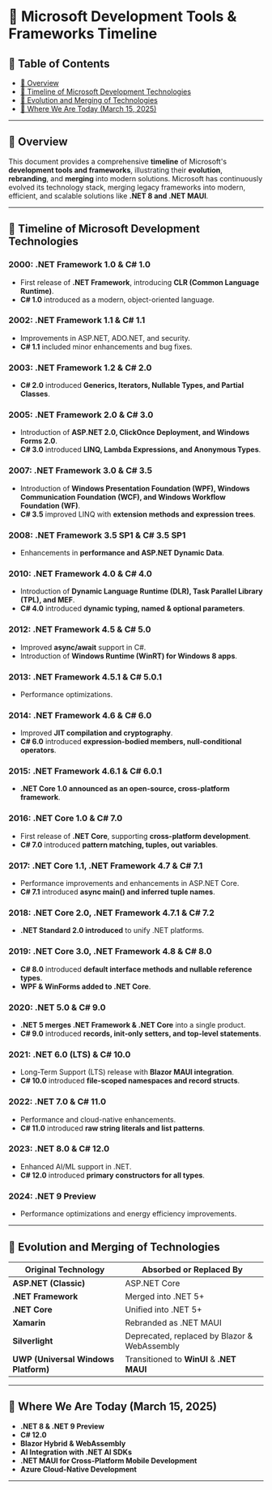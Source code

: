 # 🌟 Microsoft Development Tools & Frameworks Timeline

## 📃 Table of Contents
- [📌 Overview](#overview)
- [🚀 Timeline of Microsoft Development Technologies](#-timeline-of-microsoft-development-technologies)
- [🔄 Evolution and Merging of Technologies](#-evolution-and-merging-of-technologies)
- [🔢 Where We Are Today (March 15, 2025)](#-where-we-are-today-march-15-2025)

---

## 📌 Overview
This document provides a comprehensive **timeline** of Microsoft's **development tools and frameworks**, illustrating their **evolution**, **rebranding**, and **merging** into modern solutions. Microsoft has continuously evolved its technology stack, merging legacy frameworks into modern, efficient, and scalable solutions like **.NET 8 and .NET MAUI**.

---

## 🚀 Timeline of Microsoft Development Technologies

### **2000: .NET Framework 1.0 & C# 1.0**
- First release of **.NET Framework**, introducing **CLR (Common Language Runtime)**.
- **C# 1.0** introduced as a modern, object-oriented language.

### **2002: .NET Framework 1.1 & C# 1.1**
- Improvements in ASP.NET, ADO.NET, and security.
- **C# 1.1** included minor enhancements and bug fixes.

### **2003: .NET Framework 1.2 & C# 2.0**
- **C# 2.0** introduced **Generics, Iterators, Nullable Types, and Partial Classes**.

### **2005: .NET Framework 2.0 & C# 3.0**
- Introduction of **ASP.NET 2.0, ClickOnce Deployment, and Windows Forms 2.0**.
- **C# 3.0** introduced **LINQ, Lambda Expressions, and Anonymous Types**.

### **2007: .NET Framework 3.0 & C# 3.5**
- Introduction of **Windows Presentation Foundation (WPF), Windows Communication Foundation (WCF), and Windows Workflow Foundation (WF)**.
- **C# 3.5** improved LINQ with **extension methods and expression trees**.

### **2008: .NET Framework 3.5 SP1 & C# 3.5 SP1**
- Enhancements in **performance and ASP.NET Dynamic Data**.

### **2010: .NET Framework 4.0 & C# 4.0**
- Introduction of **Dynamic Language Runtime (DLR), Task Parallel Library (TPL), and MEF**.
- **C# 4.0** introduced **dynamic typing, named & optional parameters**.

### **2012: .NET Framework 4.5 & C# 5.0**
- Improved **async/await** support in C#.
- Introduction of **Windows Runtime (WinRT) for Windows 8 apps**.

### **2013: .NET Framework 4.5.1 & C# 5.0.1**
- Performance optimizations.

### **2014: .NET Framework 4.6 & C# 6.0**
- Improved **JIT compilation and cryptography**.
- **C# 6.0** introduced **expression-bodied members, null-conditional operators**.

### **2015: .NET Framework 4.6.1 & C# 6.0.1**
- **.NET Core 1.0 announced as an open-source, cross-platform framework**.

### **2016: .NET Core 1.0 & C# 7.0**
- First release of **.NET Core**, supporting **cross-platform development**.
- **C# 7.0** introduced **pattern matching, tuples, out variables**.

### **2017: .NET Core 1.1, .NET Framework 4.7 & C# 7.1**
- Performance improvements and enhancements in ASP.NET Core.
- **C# 7.1** introduced **async main() and inferred tuple names**.

### **2018: .NET Core 2.0, .NET Framework 4.7.1 & C# 7.2**
- **.NET Standard 2.0 introduced** to unify .NET platforms.

### **2019: .NET Core 3.0, .NET Framework 4.8 & C# 8.0**
- **C# 8.0** introduced **default interface methods and nullable reference types**.
- **WPF & WinForms added to .NET Core**.

### **2020: .NET 5.0 & C# 9.0**
- **.NET 5 merges .NET Framework & .NET Core** into a single product.
- **C# 9.0** introduced **records, init-only setters, and top-level statements**.

### **2021: .NET 6.0 (LTS) & C# 10.0**
- Long-Term Support (LTS) release with **Blazor MAUI integration**.
- **C# 10.0** introduced **file-scoped namespaces and record structs**.

### **2022: .NET 7.0 & C# 11.0**
- Performance and cloud-native enhancements.
- **C# 11.0** introduced **raw string literals and list patterns**.

### **2023: .NET 8.0 & C# 12.0**
- Enhanced AI/ML support in .NET.
- **C# 12.0** introduced **primary constructors for all types**.

### **2024: .NET 9 Preview**
- Performance optimizations and energy efficiency improvements.

---

## 🔄 Evolution and Merging of Technologies
| Original Technology | Absorbed or Replaced By |
|---------------------|-------------------------|
| **ASP.NET (Classic)** | ASP.NET Core |
| **.NET Framework** | Merged into .NET 5+ |
| **.NET Core** | Unified into .NET 5+ |
| **Xamarin** | Rebranded as .NET MAUI |
| **Silverlight** | Deprecated, replaced by Blazor & WebAssembly |
| **UWP (Universal Windows Platform)** | Transitioned to **WinUI** & **.NET MAUI** |

---

## 🔢 Where We Are Today (March 15, 2025)
- **.NET 8 & .NET 9 Preview**
- **C# 12.0**
- **Blazor Hybrid & WebAssembly**
- **AI Integration with .NET AI SDKs**
- **.NET MAUI for Cross-Platform Mobile Development**
- **Azure Cloud-Native Development**

---



